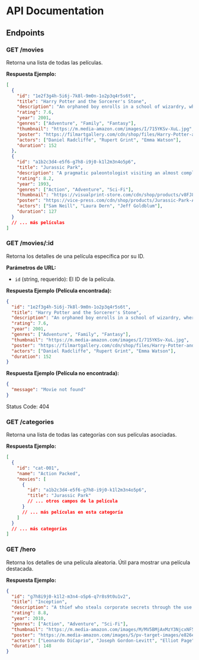 # API Documentation

## Endpoints

### GET /movies

Retorna una lista de todas las películas.

**Respuesta Ejemplo:**

```json
[
  {
    "id": "1e2f3g4h-5i6j-7k8l-9m0n-1o2p3q4r5s6t",
    "title": "Harry Potter and the Sorcerer's Stone",
    "description": "An orphaned boy enrolls in a school of wizardry, where he learns the truth about himself, his family and the terrible evil that haunts the magical world.",
    "rating": 7.6,
    "year": 2001,
    "genres": ["Adventure", "Family", "Fantasy"],
    "thumbnail": "https://m.media-amazon.com/images/I/715YKSv-XuL.jpg",
    "poster": "https://filmartgallery.com/cdn/shop/files/Harry-Potter-and-the-Sorcerers-Stone-British-Movie-Poster-Quad-Size-395-Vintage-Movie-Poster-Original.jpg?v=1738912365",
    "actors": ["Daniel Radcliffe", "Rupert Grint", "Emma Watson"],
    "duration": 152
  },
  {
    "id": "a1b2c3d4-e5f6-g7h8-i9j0-k1l2m3n4o5p6",
    "title": "Jurassic Park",
    "description": "A pragmatic paleontologist visiting an almost complete theme park on an island in Central America is tasked with protecting a couple of kids after a power failure causes the park's cloned dinosaurs to run loose.",
    "rating": 8.2,
    "year": 1993,
    "genres": ["Action", "Adventure", "Sci-Fi"],
    "thumbnail": "https://visualprint-store.com/cdn/shop/products/v8FJ8b8SQ6xVxh220wHrXS0ehwI.jpg?v=1666744895",
    "poster": "https://vice-press.com/cdn/shop/products/Jurassic-Park-Alternative-Movie-poster-Paul-Mann.jpg?v=1581008841&width=1100",
    "actors": ["Sam Neill", "Laura Dern", "Jeff Goldblum"],
    "duration": 127
  }
  // ... más películas
]
```

### GET /movies/:id

Retorna los detalles de una película específica por su ID.

**Parámetros de URL:**

- `id` (string, requerido): El ID de la película.

**Respuesta Ejemplo (Película encontrada):**

```json
{
  "id": "1e2f3g4h-5i6j-7k8l-9m0n-1o2p3q4r5s6t",
  "title": "Harry Potter and the Sorcerer's Stone",
  "description": "An orphaned boy enrolls in a school of wizardry, where he learns the truth about himself, his family and the terrible evil that haunts the magical world.",
  "rating": 7.6,
  "year": 2001,
  "genres": ["Adventure", "Family", "Fantasy"],
  "thumbnail": "https://m.media-amazon.com/images/I/715YKSv-XuL.jpg",
  "poster": "https://filmartgallery.com/cdn/shop/files/Harry-Potter-and-the-Sorcerers-Stone-British-Movie-Poster-Quad-Size-395-Vintage-Movie-Poster-Original.jpg?v=1738912365",
  "actors": ["Daniel Radcliffe", "Rupert Grint", "Emma Watson"],
  "duration": 152
}
```

**Respuesta Ejemplo (Película no encontrada):**

```json
{
  "message": "Movie not found"
}
```

Status Code: 404

### GET /categories

Retorna una lista de todas las categorías con sus películas asociadas.

**Respuesta Ejemplo:**

```json
[
  {
    "id": "cat-001",
    "name": "Action Packed",
    "movies": [
      {
        "id": "a1b2c3d4-e5f6-g7h8-i9j0-k1l2m3n4o5p6",
        "title": "Jurassic Park"
        // ... otros campos de la película
      }
      // ... más películas en esta categoría
    ]
  }
  // ... más categorías
]
```

### GET /hero

Retorna los detalles de una película aleatoria. Útil para mostrar una película destacada.

**Respuesta Ejemplo:**

```json
{
  "id": "g7h8i9j0-k1l2-m3n4-o5p6-q7r8s9t0u1v2",
  "title": "Inception",
  "description": "A thief who steals corporate secrets through the use of dream-sharing technology is given the inverse task of planting an idea into the mind of a C.E.O.",
  "rating": 8.8,
  "year": 2010,
  "genres": ["Action", "Adventure", "Sci-Fi"],
  "thumbnail": "https://m.media-amazon.com/images/M/MV5BMjAxMzY3NjcxNF5BMl5BanBnXkFtZTcwNTI5OTM0Mw@@._V1_FMjpg_UX1000_.jpg",
  "poster": "https://m.media-amazon.com/images/S/pv-target-images/e826ebbcc692b4d19059d24125cf23699067ab621c979612fd0ca11ab42a65cb._SX1080_FMjpg_.jpg",
  "actors": ["Leonardo DiCaprio", "Joseph Gordon-Levitt", "Elliot Page"],
  "duration": 148
}
```
